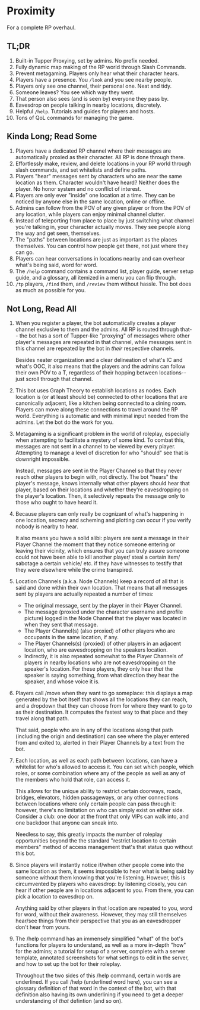 # Proximity
For a complete RP overhaul.

## TL;DR
1. Built-in Tupper Proxying, set by admins. No prefix needed.
2. Fully dynamic map making of the RP world through Slash Commands.
3. Prevent metagaming. Players only hear what their character hears.
4. Players have a presence. You `/look` and you see nearby people.
5. Players only see one channel, their personal one. Neat and tidy.
6. Someone leaves? You see which way they went.
7. That person also sees (and is seen by) everyone they pass by.
8. Eavesdrop on people talking in nearby locations, discretely.
9. Helpful `/help`. Tutorials and guides for players and hosts.
10. Tons of QoL commands for managing the game.

## Kinda Long; Read Some
1. Players have a dedicated RP channel where their messages are automatically proxied as their character. All RP is done through there.
2. Effortlessly make, review, and delete locations in your RP world through slash commands, and set whitelists and define paths.
3. Players "hear" messages sent by characters who are near the same location as them. Character wouldn't have heard? Neither does the player. No honor system and no conflict of interest.
4. Players are only ever "inside" one location at a time. They can be noticed by anyone else in the same location, online or offline.
5. Admins can follow from the POV of any given player or from the POV of any location, while players can enjoy minimal channel clutter.
6. Instead of teleporting from place to place by just switching what channel you're talking in, your character actually moves. They see people along the way and get seen, themselves.
7. The "paths" between locations are just as important as the places themselves. You can control how people get there, not just where they can go.
8. Players can hear conversations in locations nearby and can overhear what's being said, word for word.
9. The `/help` command contains a command list, player guide, server setup guide, and a glossary, all itemized in a menu you can flip through.
10. `/tp` players, `/find` them, and `/review` them without hassle. The bot does as much as possible for you.

## Not Long, Read All
1. When you register a player, the bot automatically creates a player
channel exclusive to them and the admins. All RP is routed through
that-- the bot has a sort of Tupper-like "proxying" of messages where
other player's messages are repeated in that channel, while messages
sent in this channel are repeated by the bot in *their* respective
channels.

    Besides neater organization and a clear delineation of
what's IC and what's OOC, it also means that the players and the
admins can follow their own POV to a T, regardless of their hopping
between locations-- just scroll through that channel.

2. This bot uses Graph Theory to establish locations as nodes.
Each location is (or at least should be) connected to other locations
that are canonically adjacent, like a kitchen being connected to a
dining room. Players can move along these connections to travel
around the RP world. Everything is automatic and with minimal input
needed from the admins. Let the bot do the work for you.

3. Metagaming is a significant problem in the world of roleplay,
especially when attempting to facilitate a mystery of some kind.
To combat this, messages are not sent in a channel to be viewed by
every player. Attempting to manage a level of discretion for who
"should" see that is downright impossible.

    Instead, messages are sent in the Player Channel so that they
never reach other players to begin with, not directly. The bot
"hears" the player's message, knows internally what other players
should hear that player, based on their locations and whether
they're eavesdropping on the player's location. Then, it selectively
repeats the message only to those who ought to have heard it.

4. Because players can only really be cognizant of what's happening
in one location, secrecy and scheming and plotting can occur if
you verify nobody is nearby to hear.

    It also means you have a solid alibi: players are sent a message
in their Player Channel the moment that they notice someone entering
or leaving their vicinity, which ensures that you can truly assure
someone could not have been able to kill another player/ steal a
certain item/ sabotage a certain vehicle/ etc. if they have witnesses
to testify that they were elsewhere while the crime transpired.

5. Location Channels (a.k.a. Node Channels) keep a record of all
that is said and done within their own location. That means that
all messages sent by players are actually repeated a number of times:
    - The original message, sent by the player in their Player Channel.
    - The message (proxied under the character username and profile
        picture) logged in the Node Channel that the player was
        located in when they sent that message.
    - The Player Channel(s) (also proxied) of other players who
        are occupants in the same location, if any.
    - The Player Channels(s) (proxied) of other players in an
        adjacent location, who are eavesdropping on the speakers
        location.
    - Indirectly, it is also repeated somewhat to the Player Channels
        of players in nearby locations who are not eavesdropping on
        the speaker's location. For these players, they only hear
        *that* the speaker is saying something, from what direction
        they hear the speaker, and whose voice it is.

6. Players call /move when they want to go someplace: this displays
a map generated by the bot itself that shows all the locations they
can reach, and a dropdown that they can choose from for where they
want to go to as their destination. It computes the fastest way to
that place and they travel along that path.

    That said, people who are in any of the locations along that
path (including the origin and destination) can see where the player
entered from and exited to, alerted in their Player Channels by a
text from the bot.

7. Each location, as well as each path between locations, can have
a whitelist for who's allowed to access it. You can set which people,
which roles, or some combination where any of the people as well as
any of the members who hold that role, can access it.

    This allows for the unique ability to restrict certain doorways,
roads, bridges, elevators, hidden passageways, or any other connections
between locations where only certain people can pass through it:
however, there's no limitation on who can simply exist on either side.
Consider a club: one door at the front that only VIPs can walk into,
and one backdoor that anyone can sneak into.

    Needless to say, this greatly impacts the number of roleplay
opportunities beyond the the standard "restrict location to certain
members" method of access management that's that status quo without
this bot.

8. Since players will instantly notice if/when other people come
into the same location as them, it seems impossible to hear what
is being said by someone without them knowing that you're listening.
However, this is circumvented by players who eavesdrop: by listening
closely, you can hear if other people are in locations adjacent to
you. From there, you can pick a location to eavesdrop on.

    Anything said by other players in that location are repeated
to you, word for word, without their awareness. However, they may
still themselves hear/see things from their perspective that you
as an eavesdropper don't hear from yours.

9. The /help command has an immensely simplified "what" of the bot's
functions for players to understand, as well as a more in-depth
"how" for the admins; a tutorial for setup of a server, complete
with a server template, annotated screenshots for what settings to
edit in the server, and how to set up the bot for their roleplay.

    Throughout the two sides of this /help command, certain words
are underlined. If you call /help (underlined word here), you can
see a glossary definition of that word in the context of the bot,
with that definition also having its own underlining if you need
to get a deeper understanding of *that* defintion (and so on).
